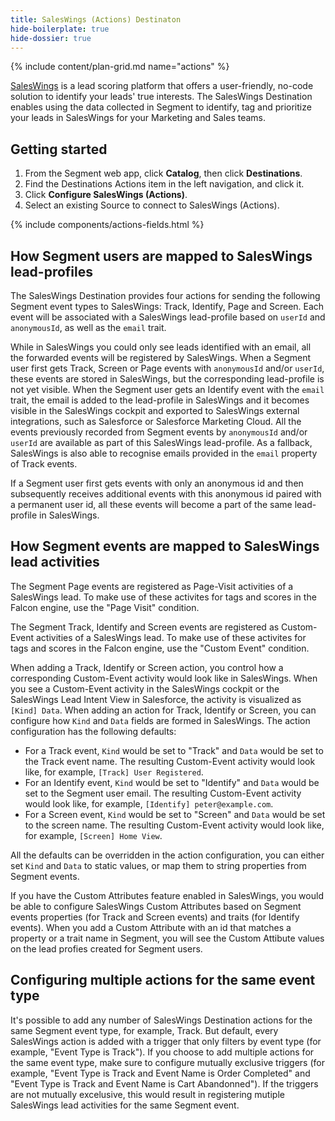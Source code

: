 ```yaml
---
title: SalesWings (Actions) Destinaton
hide-boilerplate: true
hide-dossier: true
---
```


{% include content/plan-grid.md name="actions" %}

[SalesWings](https://www.saleswingsapp.com/) is a lead scoring platform that offers a user-friendly, no-code solution to identify your leads' true interests. The SalesWings Destination enables using the data collected in Segment to identify, tag and prioritize your leads in SalesWings for your Marketing and Sales teams.

## Getting started

1. From the Segment web app, click **Catalog**, then click **Destinations**.
2. Find the Destinations Actions item in the left navigation, and click it.
3. Click **Configure SalesWings (Actions)**.
4. Select an existing Source to connect to SalesWings (Actions).

{% include components/actions-fields.html %}

## How Segment users are mapped to SalesWings lead-profiles

The SalesWings Destination provides four actions for sending the following Segment event types to SalesWings: Track, Identify, Page and Screen. Each event will be associated with a SalesWings lead-profile based on `userId` and `anonymousId`, as well as the `email` trait. 

While in SalesWings you could only see leads identified with an email, all the forwarded events will be registered by SalesWings. When a Segment user first gets Track, Screen or Page events with `anonymousId` and/or `userId`, these events are stored in SalesWings, but the corresponding lead-profile is not yet visible. When the Segment user gets an Identify event with the `email` trait, the email is added to the lead-profile in SalesWings and it becomes visible in the SalesWings cockpit and exported to SalesWings external integrations, such as Salesforce or Salesforce Marketing Cloud. All the events previously recorded from Segment events by `anonymousId` and/or `userId` are available as part of this SalesWings lead-profile. As a fallback, SalesWings is also able to recognise emails provided in the `email` property of Track events.

If a Segment user first gets events with only an anonymous id and then subsequently receives additional events with this anonymous id paired with a permanent user id, all these events will become a part of the same lead-profile in SalesWings.

## How Segment events are mapped to SalesWings lead activities

The Segment Page events are registered as Page-Visit activities of a SalesWings lead. To make use of these activites for tags and scores in the Falcon engine, use the "Page Visit" condition.

The Segment Track, Identify and Screen events are registered as Custom-Event activities of a SalesWings lead. To make use of these activites for tags and scores in the Falcon engine, use the "Custom Event" condition. 

When adding a Track, Identify or Screen action, you control how a corresponding Custom-Event activity would look like in SalesWings. When you see a Custom-Event activity in the SalesWings cockpit or the SalesWings Lead Intent View in Salesforce, the activity is visualized as `[Kind] Data`. When adding an action for Track, Identify or Screen, you can configure how `Kind` and `Data` fields are formed in SalesWings. The action configuration has the following defaults:
- For a Track event, `Kind` would be set to "Track" and `Data` would be set to the Track event name. The resulting Custom-Event activity would look like, for example, `[Track] User Registered`.
- For an Identify event, `Kind` would be set to "Identify" and `Data` would be set to the Segment user email. The resulting Custom-Event activity would look like, for example, `[Identify] peter@example.com`.
- For a Screen event, `Kind` would be set to "Screen" and `Data` would be set to the screen name. The resulting Custom-Event activity would look like, for example, `[Screen] Home View`.

All the defaults can be overridden in the action configuration, you can either set `Kind` and `Data` to static values, or map them to string properties from Segment events.

If you have the Custom Attributes feature enabled in SalesWings, you would be able to configure SalesWings Custom Attributes based on Segment events properties (for Track and Screen events) and traits (for Identify events). When you add a Custom Attribute with an id that matches a property or a trait name in Segment, you will see the Custom Attibute values on the lead profies created for Segment users.

## Configuring multiple actions for the same event type

It's possible to add any number of SalesWings Destination actions for the same Segment event type, for example, Track. But default, every SalesWings action is added with a trigger that only filters by event type (for example, "Event Type is Track"). If you choose to add multiple actions for the same event type, make sure to configure mutually exclusive triggers (for example, "Event Type is Track and Event Name is Order Completed" and "Event Type is Track and Event Name is Cart Abandonned"). If the triggers are not mutually excelusive, this would result in registering mutiple SalesWings lead activities for the same Segment event.

